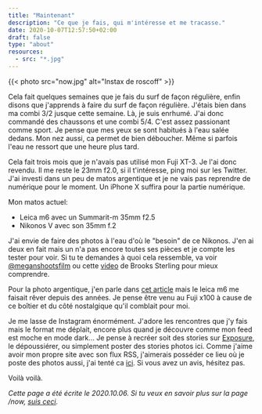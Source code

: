 ```yaml
---
title: "Maintenant"
description: "Ce que je fais, qui m'intéresse et me tracasse."
date: 2020-10-07T12:57:50+02:00
draft: false
type: "about"
resources:
  - src: "*.jpg"
---
```

{{< photo src="now.jpg" alt="Instax de roscoff" >}}

Cela fait quelques semaines que je fais du surf de façon régulière, enfin disons que j'apprends à faire du surf de façon régulière.
J'étais bien dans ma combi 3/2 jusque cette semaine. Là, je suis enrhumé. J'ai donc commandé des chaussons et une combi 5/4.
C'est assez passionant comme sport. Je pense que mes yeux se sont habitués à l'eau salée dedans. Mon nez aussi, ca permet de bien déboucher.
Même si parfois l'eau ne ressort que une heure plus tard.

Cela fait trois mois que je n'avais pas utilisé mon Fuji XT-3. Je l'ai donc revendu. Il me reste le 23mm f2.0, si il t'intéresse, ping moi sur les Twitter.
J'ai investi dans un peu de matos argentique et je ne vais pas reprendre de numérique pour le moment. Un iPhone X suffira pour la partie numérique.

Mon matos actuel:
- Leica m6 avec un Summarit-m 35mm f2.5
- Nikonos V avec son 35mm f.2

J'ai envie de faire des photos à l'eau d'où le "besoin" de ce Nikonos. J'en ai deux en fait mais un n'a pas encore toutes ses pièces et je compte les tester pour voir.
Si tu te demandes à quoi cela ressemble, va voir [@meganshootsfilm](https://instagram.com/meganshootsfilm) ou cette [video](https://vimeo.com/123379414) de Brooks Sterling pour mieux comprendre.

Pour la photo argentique, j'en parle dans [cet article](/un-ete-en-36-poses) mais le leica m6 me faisait rêver depuis des années. Je pense être venu au Fuji x100 à cause de ce boîtier et du côté nostalgique qu'il comblait pour moi.

Je me lasse de Instagram énormément. J'adore les rencontres que j'y fais mais le format me déplait, encore plus quand je découvre comme mon feed est moche en mode dark... Je pense à recréer soit des stories sur [Exposure](https://vadrouilles.exposure.co/), le dépoussiérer, ou simplement poster des stories photos ici. Comme j'aime avoir mon propre site avec son flux RSS, j'aimerais posséder ce lieu où je poste des photos aussi, j'ai tenté ca [ici](https://yannickschutz.com/portfolio). Si vous avez un avis, hésitez pas.

Voilà voilà.

*Cette page a été écrite le 2020.10.06. Si tu veux en savoir plus sur la page /now, [suis ceci](https://nownownow.com/about).*
